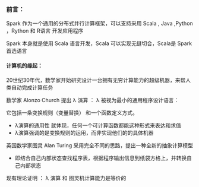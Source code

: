 ### 前言：
Spark 作为一个通用的分布式并行计算框架，可以支持采用 Scala , Java ,Python ，Rython 和 R语言 开发应用程序

Spark 本身就是使用 Scala 语言开发，Scala 可以实现无缝切合，Scala是 Spark首选语言
#### 计算机的缘起：
20世纪30年代，数学家开始研究设计一台拥有无穷计算能力的超级机器，来帮人类自动完成计算任务

数学家 Alonzo Church 提出 λ 演算 ： λ 被视为最小的通用程序设计语言：

它包括一条变换规则（变量替换） 和一个函数定义方式。

- λ演算的通用性 就体现，任何一个可计算函数都能这种形式来表达和求值
- λ演算强调的是变换规则的运用，而非实现他们的的具体机器

英国数学家图灵 Alan Turing 采用完全不同的思路，提出一种全新的抽象计算模型
- 即结合自己内部状态查找程序表，根据程序输出信息到纸袋方格上，并转换自己内部状态

现有理论证明 ： λ 演算 和 图灵机计算能力是等价的
